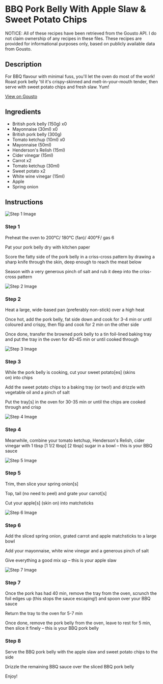 # BBQ Pork Belly With Apple Slaw & Sweet Potato Chips

NOTICE: All of these recipes have been retrieved from the Gousto API. I do not claim ownership of any recipes in these files. These recipes are provided for informational purposes only, based on publicly available data from Gousto.

## Description

For BBQ flavour with minimal fuss, you'll let the oven do most of the work! Roast pork belly 'til it's crispy-skinned and melt-in-your-mouth tender, then serve with sweet potato chips and fresh slaw. Yum! 

[View on Gousto](https://www.gousto.co.uk/recipes/cookbook/bbq-pork-belly-with-apple-slaw-sweet-potato-chips)

## Ingredients

- British pork belly (150g) x0
- Mayonnaise (30ml) x0
- British pork belly (300g)
- Tomato ketchup (10ml) x0
- Mayonnaise (50ml)
- Henderson's Relish (15ml)
- Cider vinegar (15ml)
- Carrot x2
- Tomato ketchup (30ml)
- Sweet potato x2
- White wine vinegar (15ml)
- Apple
- Spring onion

## Instructions

![Step 1 Image](https://production-media.gousto.co.uk/cms/recipe-step-image/Step-1-1717666055899-x200.jpg)

### Step 1

Preheat the oven to 200°C/ 180°C (fan)/ 400°F/ gas 6

Pat your pork belly dry with kitchen paper

Score the fatty side of the pork belly in a criss-cross pattern by drawing a sharp knife through the skin, deep enough to reach the meat below

Season with a very generous pinch of salt and rub it deep into the criss-cross pattern

![Step 2 Image](https://production-media.gousto.co.uk/cms/recipe-step-image/Step-2-1717666093881-x200.jpg)

### Step 2

Heat a large, wide-based pan (preferably non-stick) over a high heat

Once hot, add the pork belly, fat side down and cook for 3-4 min or until coloured and crispy, then flip and cook for 2 min on the other side

Once done, transfer the browned pork belly to a tin foil-lined baking tray and put the tray in the oven for 40-45 min or until cooked through

![Step 3 Image](https://production-media.gousto.co.uk/cms/recipe-step-image/step-3-1717666413110-x200.jpg)

### Step 3

While the pork belly is cooking, cut your sweet potato[es] (skins on) into chips

Add the sweet potato chips to a baking tray (or two!) and drizzle with vegetable oil and a pinch of salt

Put the tray[s] in the oven for 30-35 min or until the chips are cooked through and crisp

![Step 4 Image](https://production-media.gousto.co.uk/cms/recipe-step-image/Step-4-1717666462752-x200.jpg)

### Step 4

Meanwhile, combine your tomato ketchup, Henderson's Relish, cider vinegar with 1 tbsp <span class="text-purple">[1 1/2 tbsp]</span> <span class="text-danger">[2 tbsp]</span> sugar in a bowl – this is your BBQ sauce

![Step 5 Image](https://production-media.gousto.co.uk/cms/recipe-step-image/Step-5-1717666468798-x200.jpg)

### Step 5

Trim, then slice your spring onion[s]

Top, tail (no need to peel) and grate your carrot[s]

Cut your apple[s] (skin on) into matchsticks

![Step 6 Image](https://production-media.gousto.co.uk/cms/recipe-step-image/Step-6-1717666475064-x200.jpg)

### Step 6

Add the sliced spring onion, grated carrot and apple matchsticks to a large bowl

Add your mayonnaise, white wine vinegar and a generous pinch of salt

Give everything a good mix up – this is your apple slaw

![Step 7 Image](https://production-media.gousto.co.uk/cms/recipe-step-image/Step-7-1717666484766-x200.jpg)

### Step 7

Once the pork has had 40 min, remove the tray from the oven, scrunch the foil edges up (this stops the sauce escaping!) and spoon over your BBQ sauce

Return the tray to the oven for 5-7 min

Once done, remove the pork belly from the oven, leave to rest for 5 min, then slice it finely – this is your BBQ pork belly

### Step 8

Serve the BBQ pork belly with the apple slaw and sweet potato chips to the side

Drizzle the remaining BBQ sauce over the sliced BBQ pork belly

Enjoy!

